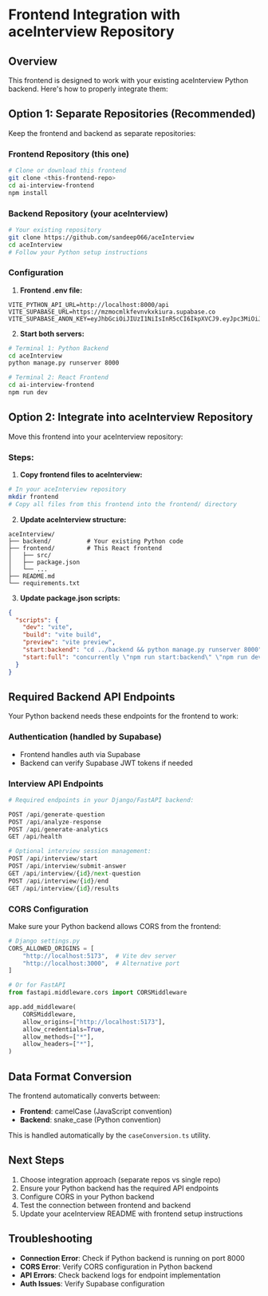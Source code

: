 # Frontend Integration with aceInterview Repository

## Overview
This frontend is designed to work with your existing aceInterview Python backend. Here's how to properly integrate them:

## Option 1: Separate Repositories (Recommended)
Keep the frontend and backend as separate repositories:

### Frontend Repository (this one)
```bash
# Clone or download this frontend
git clone <this-frontend-repo>
cd ai-interview-frontend
npm install
```

### Backend Repository (your aceInterview)
```bash
# Your existing repository
git clone https://github.com/sandeep066/aceInterview
cd aceInterview
# Follow your Python setup instructions
```

### Configuration
1. **Frontend .env file:**
```env
VITE_PYTHON_API_URL=http://localhost:8000/api
VITE_SUPABASE_URL=https://mzmocmlkfevnvkxkiura.supabase.co
VITE_SUPABASE_ANON_KEY=eyJhbGciOiJIUzI1NiIsInR5cCI6IkpXVCJ9.eyJpc3MiOiJzdXBhYmFzZSIsInJlZiI6Im16bW9jbWxrZmV2bnZreGtpdXJhIiwicm9sZSI6ImFub24iLCJpYXQiOjE3NTA3NTI2MDMsImV4cCI6MjA2NjMyODYwM30.Pugk0dtJ11nx63Y3LTdOFgdigL0nXM_gvRgd_AyoC58
```

2. **Start both servers:**
```bash
# Terminal 1: Python Backend
cd aceInterview
python manage.py runserver 8000

# Terminal 2: React Frontend
cd ai-interview-frontend
npm run dev
```

## Option 2: Integrate into aceInterview Repository
Move this frontend into your aceInterview repository:

### Steps:
1. **Copy frontend files to aceInterview:**
```bash
# In your aceInterview repository
mkdir frontend
# Copy all files from this frontend into the frontend/ directory
```

2. **Update aceInterview structure:**
```
aceInterview/
├── backend/          # Your existing Python code
├── frontend/         # This React frontend
│   ├── src/
│   ├── package.json
│   └── ...
├── README.md
└── requirements.txt
```

3. **Update package.json scripts:**
```json
{
  "scripts": {
    "dev": "vite",
    "build": "vite build",
    "preview": "vite preview",
    "start:backend": "cd ../backend && python manage.py runserver 8000",
    "start:full": "concurrently \"npm run start:backend\" \"npm run dev\""
  }
}
```

## Required Backend API Endpoints
Your Python backend needs these endpoints for the frontend to work:

### Authentication (handled by Supabase)
- Frontend handles auth via Supabase
- Backend can verify Supabase JWT tokens if needed

### Interview API Endpoints
```python
# Required endpoints in your Django/FastAPI backend:

POST /api/generate-question
POST /api/analyze-response  
POST /api/generate-analytics
GET /api/health

# Optional interview session management:
POST /api/interview/start
POST /api/interview/submit-answer
GET /api/interview/{id}/next-question
POST /api/interview/{id}/end
GET /api/interview/{id}/results
```

### CORS Configuration
Make sure your Python backend allows CORS from the frontend:

```python
# Django settings.py
CORS_ALLOWED_ORIGINS = [
    "http://localhost:5173",  # Vite dev server
    "http://localhost:3000",  # Alternative port
]

# Or for FastAPI
from fastapi.middleware.cors import CORSMiddleware

app.add_middleware(
    CORSMiddleware,
    allow_origins=["http://localhost:5173"],
    allow_credentials=True,
    allow_methods=["*"],
    allow_headers=["*"],
)
```

## Data Format Conversion
The frontend automatically converts between:
- **Frontend**: camelCase (JavaScript convention)
- **Backend**: snake_case (Python convention)

This is handled automatically by the `caseConversion.ts` utility.

## Next Steps
1. Choose integration approach (separate repos vs single repo)
2. Ensure your Python backend has the required API endpoints
3. Configure CORS in your Python backend
4. Test the connection between frontend and backend
5. Update your aceInterview README with frontend setup instructions

## Troubleshooting
- **Connection Error**: Check if Python backend is running on port 8000
- **CORS Error**: Verify CORS configuration in Python backend
- **API Errors**: Check backend logs for endpoint implementation
- **Auth Issues**: Verify Supabase configuration